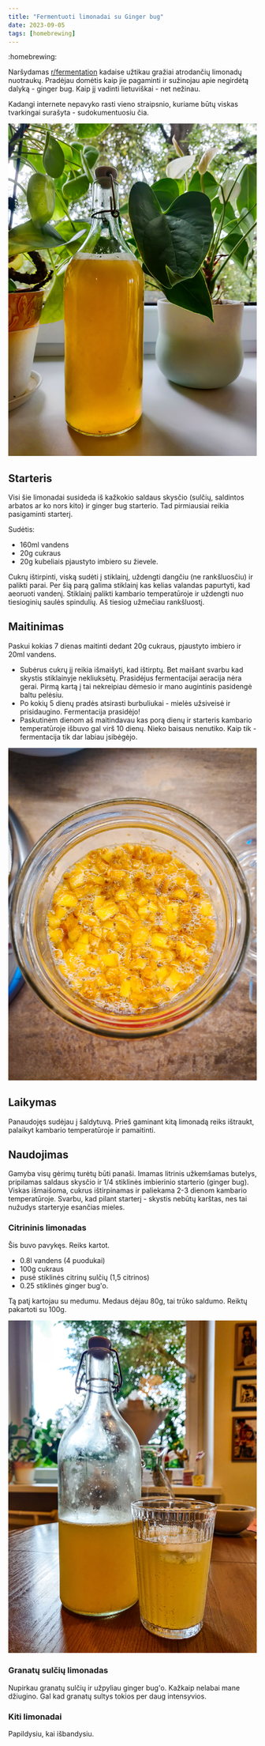 ```yaml
---
title: "Fermentuoti limonadai su Ginger bug"
date: 2023-09-05
tags: [homebrewing]
---
```


:homebrewing:

Naršydamas [r/fermentation](reddit.com/r/fermentation/) kadaise užtikau gražiai
atrodančių limonadų nuotraukų. Pradėjau domėtis kaip jie pagaminti ir sužinojau
apie negirdėtą dalyką - ginger bug. Kaip jį vadinti lietuviškai - net nežinau.

Kadangi internete nepavyko rasti vieno straipsnio, kuriame būtų viskas
tvarkingai surašyta - sudokumentuosiu čia.

![Limonadas](/2023-09-05/limonadas01.jpg)

## Starteris

Visi šie limonadai susideda iš kažkokio saldaus skysčio (sulčių, saldintos
arbatos ar ko nors kito) ir ginger bug starterio. Tad pirmiausiai reikia
pasigaminti starterį.

Sudėtis:
- 160ml vandens
- 20g cukraus
- 20g kubeliais pjaustyto imbiero su žievele.

Cukrų ištirpinti, viską sudėti į stiklainį, uždengti dangčiu (ne rankšluosčiu)
ir palikti parai. Per šią parą galima stiklainį kas kelias valandas papurtyti,
kad aeoruoti vandenį. Stiklainį palikti kambario temperatūroje ir uždengti nuo
tiesioginių saulės spindulių. Aš tiesiog užmečiau rankšluostį.

## Maitinimas

Paskui kokias 7 dienas maitinti dedant 20g cukraus, pjaustyto imbiero ir 20ml
vandens.

- Subėrus cukrų jį reikia išmaišyti, kad ištirptų. Bet maišant svarbu kad
  skystis stiklainyje nekliuksėtų. Prasidėjus fermentacijai aeracija nėra gerai.
  Pirmą kartą į tai nekreipiau dėmesio ir mano augintinis pasidengė baltu
  pelėsiu.
- Po kokių 5 dienų pradės atsirasti burbuliukai - mielės užsiveisė ir
  prisidaugino. Fermentacija prasidėjo!
- Paskutinėm dienom aš maitindavau kas porą dienų ir starteris kambario
  temperatūroje išbuvo gal virš 10 dienų. Nieko baisaus nenutiko. Kaip tik -
  fermentacija tik dar labiau įsibėgėjo.

![Fermentacija](/2023-09-05/starteris.jpg)

## Laikymas

Panaudojęs sudėjau į šaldytuvą. Prieš gaminant kitą limonadą reiks ištraukt,
palaikyt kambario temperatūroje ir pamaitinti.

## Naudojimas

Gamyba visų gėrimų turėtų būti panaši. Imamas litrinis užkemšamas butelys,
pripilamas saldaus skysčio ir 1/4 stiklinės imbierinio starterio (ginger bug).
Viskas išmaišoma, cukrus ištirpinamas ir paliekama 2-3 dienom kambario
temperatūroje. Svarbu, kad pilant starterį - skystis nebūtų karštas, nes tai
nužudys starteryje esančias mieles.

### Citrininis limonadas

Šis buvo pavykęs. Reiks kartot.

- 0.8l vandens (4 puodukai)
- 100g cukraus
- pusė stiklinės citrinų sulčių (1,5 citrinos)
- 0.25 stiklinės ginger bug'o.

Tą patį kartojau su medumu. Medaus dėjau 80g, tai trūko saldumo. Reiktų
pakartoti su 100g.

![Fermentacija](/2023-09-05/limonadas02.jpg)

### Granatų sulčių limonadas

Nupirkau granatų sulčių ir užpyliau ginger bug'o. Kažkaip nelabai mane džiugino.
Gal kad granatų sultys tokios per daug intensyvios.

### Kiti limonadai

Papildysiu, kai išbandysiu.
